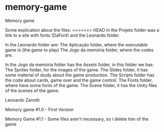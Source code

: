 # memory-game
Memory game

Some explication about the files:
<<<<<<< HEAD
In the Projeto folder was a link to a site with fonts (DaFont) and the Leonardo folder.

In the Leonardo folder are:
The Aplicação folder, where the executable game is (the game to play)
The Jogo da memória folder, where the codes are.

In the Jogo da memória folder has the Assets folder, in this folder we has:
The Sprites folder, for the images of the game.
The Slides folder, it has some material of study about the game production.
The Scripts folder has the code about cards, game over and the game control.
The Fonts folder, where have some fonts of the game.
The Scene folder, it has the Unity files of the scenes of the game.


Leonardo Zanotti

Memory game #1.0 -
	First Version

Memory Game #1.1 -
	Some files aren't necessary, so i delete him of the game